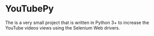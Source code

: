# YouTubePy

The is a very small project that is written in Python 3+ to increase the YouTube videos views using the Selenium Web drivers.
